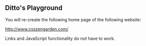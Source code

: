 ## Ditto's Playground
You will re-create the following home page of the following website:

http://www.csszengarden.com/

Links and JavaScript functionality do not have to work.